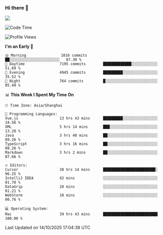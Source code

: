### Hi there 👋

<!--
**JJAYCHEN1e/jjaychen1e** is a ✨ _special_ ✨ repository because its `README.md` (this file) appears on your GitHub profile.

Here are some ideas to get you started:

- 🔭 I’m currently working on ...
- 🌱 I’m currently learning ...
- 👯 I’m looking to collaborate on ...
- 🤔 I’m looking for help with ...
- 💬 Ask me about ...
- 📫 How to reach me: ...
- 😄 Pronouns: ...
- ⚡ Fun fact: ...
-->

[![](https://github-readme-stats.vercel.app/api?username=jjaychen1e&show_icons=true)](https://github.com/jjaychen1e/github-readme-stats?count_private=true)

<!--START_SECTION:waka-->
![Code Time](http://img.shields.io/badge/Code%20Time-2%2C489%20hrs%2028%20mins-blue)

![Profile Views](http://img.shields.io/badge/Profile%20Views-0-blue)

**I'm an Early 🐤** 

```text
🌞 Morning                1016 commits        ██░░░░░░░░░░░░░░░░░░░░░░░   07.30 % 
🌆 Daytime                7195 commits        █████████████░░░░░░░░░░░░   51.69 % 
🌃 Evening                4945 commits        █████████░░░░░░░░░░░░░░░░   35.52 % 
🌙 Night                  764 commits         █░░░░░░░░░░░░░░░░░░░░░░░░   05.49 % 
```


📊 **This Week I Spent My Time On** 

```text
🕑︎ Time Zone: Asia/Shanghai

💬 Programming Languages: 
Vue.js                   13 hrs 43 mins      █████████░░░░░░░░░░░░░░░░   34.56 % 
XML                      5 hrs 14 mins       ███░░░░░░░░░░░░░░░░░░░░░░   13.20 % 
Java                     3 hrs 40 mins       ██░░░░░░░░░░░░░░░░░░░░░░░   09.26 % 
TypeScript               3 hrs 16 mins       ██░░░░░░░░░░░░░░░░░░░░░░░   08.26 % 
Markdown                 3 hrs 2 mins        ██░░░░░░░░░░░░░░░░░░░░░░░   07.66 % 

🔥 Editors: 
Cursor                   38 hrs 14 mins      ████████████████████████░   96.25 % 
IntelliJ IDEA            42 mins             ░░░░░░░░░░░░░░░░░░░░░░░░░   01.78 % 
DataGrip                 28 mins             ░░░░░░░░░░░░░░░░░░░░░░░░░   01.21 % 
WebStorm                 18 mins             ░░░░░░░░░░░░░░░░░░░░░░░░░   00.76 % 

💻 Operating System: 
Mac                      39 hrs 43 mins      █████████████████████████   100.00 % 
```


 Last Updated on 14/10/2025 17:04:38 UTC
<!--END_SECTION:waka-->
